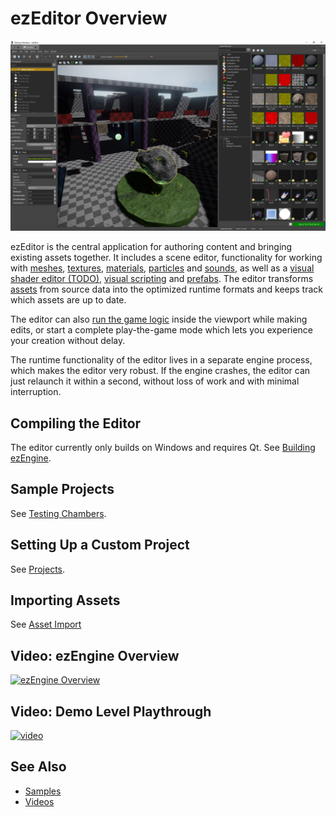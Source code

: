 # ezEditor Overview

<!-- TODO: This page needs a lot more information -->

![ezEditor](../docs/editor/media/ezEditor.jpg)

ezEditor is the central application for authoring content and bringing existing assets together. It includes a scene editor, functionality for working with [meshes](../docs/graphics/meshes/meshes-overview.md), [textures](../docs/graphics/textures-overview.md), [materials](../docs/materials/materials-overview.md), [particles](../docs/effects/particle-effects/particle-effects-overview.md) and [sounds](../docs/sound/sound-overview.md), as well as a [visual shader editor (TODO)](../docs/materials/visual-shaders.md), [visual scripting](../docs/custom-code/visual-script/visual-script-overview.md) and [prefabs](../docs/prefabs/prefabs-overview.md). The editor transforms [assets](../docs/assets/assets-overview.md) from source data into the optimized runtime formats and keeps track which assets are up to date.

The editor can also [run the game logic](../docs/editor/run-scene.md) inside the viewport while making edits, or start a complete play-the-game mode which lets you experience your creation without delay.

The runtime functionality of the editor lives in a separate engine process, which makes the editor very robust. If the engine crashes, the editor can just relaunch it within a second, without loss of work and with minimal interruption.

## Compiling the Editor

The editor currently only builds on Windows and requires Qt. See [Building ezEngine](../docs/build/building-ez.md).

## Sample Projects

See [Testing Chambers](../samples/testing-chambers.md).

## Setting Up a Custom Project

See [Projects](../docs/projects/projects-overview.md).

## Importing Assets

See [Asset Import](../docs/assets/import-assets.md)

## Video: ezEngine Overview

[![ezEngine Overview](https://img.youtube.com/vi/fN5GIquWZLg/0.jpg)](https://www.youtube.com/watch?v=fN5GIquWZLg)

## Video: Demo Level Playthrough

[![video](https://img.youtube.com/vi/s45OTR3V5V8/0.jpg)](https://www.youtube.com/watch?v=s45OTR3V5V8)

## See Also

* [Samples](../samples/samples-overview.md)
* [Videos](videos.md)
